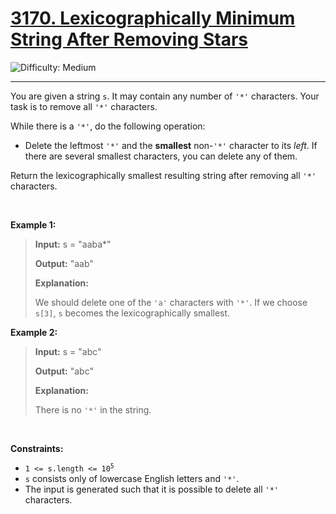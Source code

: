 <h1><a href="https://leetcode.com/problems/lexicographically-minimum-string-after-removing-stars?envType=daily-question&envId=2025-06-07">3170. Lexicographically Minimum String After Removing Stars</a></h1>

![Difficulty: Medium](https://img.shields.io/badge/Medium-fac31d)

---

<p>You are given a string <code>s</code>. It may contain any number of <code>&#39;*&#39;</code> characters. Your task is to remove all <code>&#39;*&#39;</code> characters.</p>

<p>While there is a <code>&#39;*&#39;</code>, do the following operation:</p>

<ul>
	<li>Delete the leftmost <code>&#39;*&#39;</code> and the <strong>smallest</strong> non-<code>&#39;*&#39;</code> character to its <em>left</em>. If there are several smallest characters, you can delete any of them.</li>
</ul>

<p>Return the <span data-keyword="lexicographically-smaller-string">lexicographically smallest</span> resulting string after removing all <code>&#39;*&#39;</code> characters.</p>

<p>&nbsp;</p>
<p><strong class="example">Example 1:</strong></p>

><p><strong>Input:</strong> <span class="example-io">s = &quot;aaba*&quot;</span></p>
>
><p><strong>Output:</strong> <span class="example-io">&quot;aab&quot;</span></p>
>
><p><strong>Explanation:</strong></p>
>
><p>We should delete one of the <code>&#39;a&#39;</code> characters with <code>&#39;*&#39;</code>. If we choose <code>s[3]</code>, <code>s</code> becomes the lexicographically smallest.</p>

<p><strong class="example">Example 2:</strong></p>

><p><strong>Input:</strong> <span class="example-io">s = &quot;abc&quot;</span></p>
>
><p><strong>Output:</strong> <span class="example-io">&quot;abc&quot;</span></p>
>
><p><strong>Explanation:</strong></p>
>
><p>There is no <code>&#39;*&#39;</code> in the string.<!-- notionvc: ff07e34f-b1d6-41fb-9f83-5d0ba3c1ecde --></p>

<p>&nbsp;</p>
<p><strong>Constraints:</strong></p>

<ul>
	<li><code>1 &lt;= s.length &lt;= 10<sup>5</sup></code></li>
	<li><code>s</code> consists only of lowercase English letters and <code>&#39;*&#39;</code>.</li>
	<li>The input is generated such that it is possible to delete all <code>&#39;*&#39;</code> characters.</li>
</ul>

